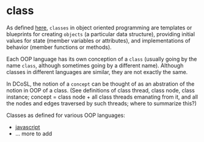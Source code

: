 class
======

As defined [here](https://brilliant.org/wiki/classes-oop/), `classes` in object oriented programming are templates or blueprints for creating `objects` (a particular data structure), providing initial values for state (member variables or attributes), and implementations of behavior (member functions or methods).

Each OOP language has its own conception of a `class` (usually going by the name `class`, although sometimes going by a different name). Although classes in different languages are similar, they are not exactly the same. 

In DCoSL, the notion of a `concept` can be thought of as an abstration of the notion in OOP of a class. (See definitions of class thread, class node, class instance; concept = class node + all class threads emanating from it, and all the nodes and edges traversed by such threads; where to summarize this?)

Classes as defined for various OOP languages:
- [javascript](https://developer.mozilla.org/en-US/docs/Web/JavaScript/Reference/Classes)
- ... more to add
